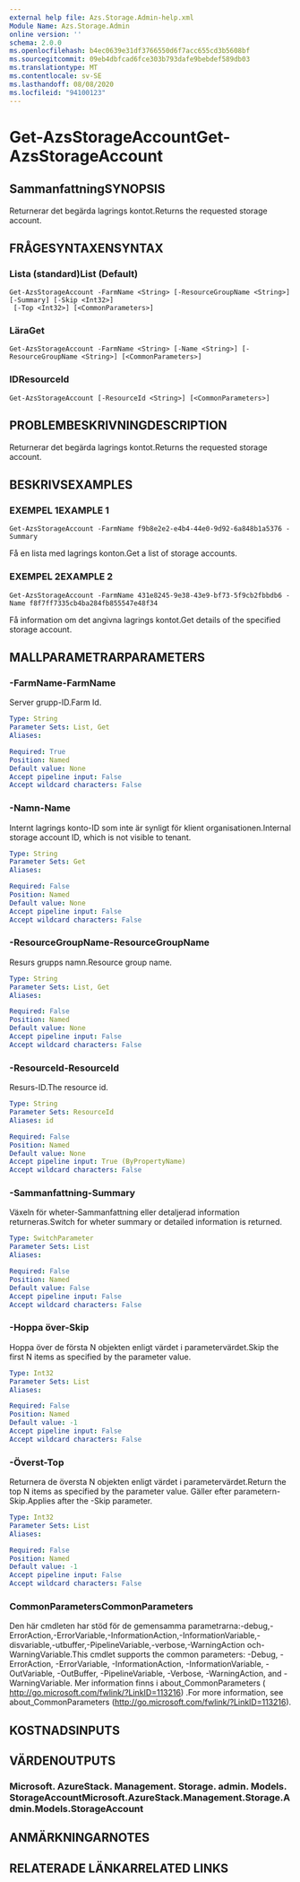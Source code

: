 ```yaml
---
external help file: Azs.Storage.Admin-help.xml
Module Name: Azs.Storage.Admin
online version: ''
schema: 2.0.0
ms.openlocfilehash: b4ec0639e31df3766550d6f7acc655cd3b5608bf
ms.sourcegitcommit: 09eb4dbfcad6fce303b793dafe9bebdef589db03
ms.translationtype: MT
ms.contentlocale: sv-SE
ms.lasthandoff: 08/08/2020
ms.locfileid: "94100123"
---
```

# <span data-ttu-id="48c7c-101">Get-AzsStorageAccount</span><span class="sxs-lookup"><span data-stu-id="48c7c-101">Get-AzsStorageAccount</span></span>

## <span data-ttu-id="48c7c-102">Sammanfattning</span><span class="sxs-lookup"><span data-stu-id="48c7c-102">SYNOPSIS</span></span>
<span data-ttu-id="48c7c-103">Returnerar det begärda lagrings kontot.</span><span class="sxs-lookup"><span data-stu-id="48c7c-103">Returns the requested storage account.</span></span>

## <span data-ttu-id="48c7c-104">FRÅGESYNTAXEN</span><span class="sxs-lookup"><span data-stu-id="48c7c-104">SYNTAX</span></span>

### <span data-ttu-id="48c7c-105">Lista (standard)</span><span class="sxs-lookup"><span data-stu-id="48c7c-105">List (Default)</span></span>
```
Get-AzsStorageAccount -FarmName <String> [-ResourceGroupName <String>] [-Summary] [-Skip <Int32>]
 [-Top <Int32>] [<CommonParameters>]
```

### <span data-ttu-id="48c7c-106">Lära</span><span class="sxs-lookup"><span data-stu-id="48c7c-106">Get</span></span>
```
Get-AzsStorageAccount -FarmName <String> [-Name <String>] [-ResourceGroupName <String>] [<CommonParameters>]
```

### <span data-ttu-id="48c7c-107">ID</span><span class="sxs-lookup"><span data-stu-id="48c7c-107">ResourceId</span></span>
```
Get-AzsStorageAccount [-ResourceId <String>] [<CommonParameters>]
```

## <span data-ttu-id="48c7c-108">PROBLEMBESKRIVNING</span><span class="sxs-lookup"><span data-stu-id="48c7c-108">DESCRIPTION</span></span>
<span data-ttu-id="48c7c-109">Returnerar det begärda lagrings kontot.</span><span class="sxs-lookup"><span data-stu-id="48c7c-109">Returns the requested storage account.</span></span>

## <span data-ttu-id="48c7c-110">BESKRIVS</span><span class="sxs-lookup"><span data-stu-id="48c7c-110">EXAMPLES</span></span>

### <span data-ttu-id="48c7c-111">EXEMPEL 1</span><span class="sxs-lookup"><span data-stu-id="48c7c-111">EXAMPLE 1</span></span>
```
Get-AzsStorageAccount -FarmName f9b8e2e2-e4b4-44e0-9d92-6a848b1a5376 -Summary
```

<span data-ttu-id="48c7c-112">Få en lista med lagrings konton.</span><span class="sxs-lookup"><span data-stu-id="48c7c-112">Get a list of storage accounts.</span></span>

### <span data-ttu-id="48c7c-113">EXEMPEL 2</span><span class="sxs-lookup"><span data-stu-id="48c7c-113">EXAMPLE 2</span></span>
```
Get-AzsStorageAccount -FarmName 431e8245-9e38-43e9-bf73-5f9cb2fbbdb6 -Name f8f7ff7335cb4ba284fb855547e48f34
```

<span data-ttu-id="48c7c-114">Få information om det angivna lagrings kontot.</span><span class="sxs-lookup"><span data-stu-id="48c7c-114">Get details of the specified storage account.</span></span>

## <span data-ttu-id="48c7c-115">MALLPARAMETRAR</span><span class="sxs-lookup"><span data-stu-id="48c7c-115">PARAMETERS</span></span>

### <span data-ttu-id="48c7c-116">-FarmName</span><span class="sxs-lookup"><span data-stu-id="48c7c-116">-FarmName</span></span>
<span data-ttu-id="48c7c-117">Server grupp-ID.</span><span class="sxs-lookup"><span data-stu-id="48c7c-117">Farm Id.</span></span>

```yaml
Type: String
Parameter Sets: List, Get
Aliases:

Required: True
Position: Named
Default value: None
Accept pipeline input: False
Accept wildcard characters: False
```

### <span data-ttu-id="48c7c-118">-Namn</span><span class="sxs-lookup"><span data-stu-id="48c7c-118">-Name</span></span>
<span data-ttu-id="48c7c-119">Internt lagrings konto-ID som inte är synligt för klient organisationen.</span><span class="sxs-lookup"><span data-stu-id="48c7c-119">Internal storage account ID, which is not visible to tenant.</span></span>

```yaml
Type: String
Parameter Sets: Get
Aliases:

Required: False
Position: Named
Default value: None
Accept pipeline input: False
Accept wildcard characters: False
```

### <span data-ttu-id="48c7c-120">-ResourceGroupName</span><span class="sxs-lookup"><span data-stu-id="48c7c-120">-ResourceGroupName</span></span>
<span data-ttu-id="48c7c-121">Resurs grupps namn.</span><span class="sxs-lookup"><span data-stu-id="48c7c-121">Resource group name.</span></span>

```yaml
Type: String
Parameter Sets: List, Get
Aliases:

Required: False
Position: Named
Default value: None
Accept pipeline input: False
Accept wildcard characters: False
```

### <span data-ttu-id="48c7c-122">-ResourceId</span><span class="sxs-lookup"><span data-stu-id="48c7c-122">-ResourceId</span></span>
<span data-ttu-id="48c7c-123">Resurs-ID.</span><span class="sxs-lookup"><span data-stu-id="48c7c-123">The resource id.</span></span>

```yaml
Type: String
Parameter Sets: ResourceId
Aliases: id

Required: False
Position: Named
Default value: None
Accept pipeline input: True (ByPropertyName)
Accept wildcard characters: False
```

### <span data-ttu-id="48c7c-124">-Sammanfattning</span><span class="sxs-lookup"><span data-stu-id="48c7c-124">-Summary</span></span>
<span data-ttu-id="48c7c-125">Växeln för wheter-Sammanfattning eller detaljerad information returneras.</span><span class="sxs-lookup"><span data-stu-id="48c7c-125">Switch for wheter summary or detailed information is returned.</span></span>

```yaml
Type: SwitchParameter
Parameter Sets: List
Aliases:

Required: False
Position: Named
Default value: False
Accept pipeline input: False
Accept wildcard characters: False
```

### <span data-ttu-id="48c7c-126">-Hoppa över</span><span class="sxs-lookup"><span data-stu-id="48c7c-126">-Skip</span></span>
<span data-ttu-id="48c7c-127">Hoppa över de första N objekten enligt värdet i parametervärdet.</span><span class="sxs-lookup"><span data-stu-id="48c7c-127">Skip the first N items as specified by the parameter value.</span></span>

```yaml
Type: Int32
Parameter Sets: List
Aliases:

Required: False
Position: Named
Default value: -1
Accept pipeline input: False
Accept wildcard characters: False
```

### <span data-ttu-id="48c7c-128">-Överst</span><span class="sxs-lookup"><span data-stu-id="48c7c-128">-Top</span></span>
<span data-ttu-id="48c7c-129">Returnera de översta N objekten enligt värdet i parametervärdet.</span><span class="sxs-lookup"><span data-stu-id="48c7c-129">Return the top N items as specified by the parameter value.</span></span>
<span data-ttu-id="48c7c-130">Gäller efter parametern-Skip.</span><span class="sxs-lookup"><span data-stu-id="48c7c-130">Applies after the -Skip parameter.</span></span>

```yaml
Type: Int32
Parameter Sets: List
Aliases:

Required: False
Position: Named
Default value: -1
Accept pipeline input: False
Accept wildcard characters: False
```

### <span data-ttu-id="48c7c-131">CommonParameters</span><span class="sxs-lookup"><span data-stu-id="48c7c-131">CommonParameters</span></span>
<span data-ttu-id="48c7c-132">Den här cmdleten har stöd för de gemensamma parametrarna:-debug,-ErrorAction,-ErrorVariable,-InformationAction,-InformationVariable,-disvariable,-utbuffer,-PipelineVariable,-verbose,-WarningAction och-WarningVariable.</span><span class="sxs-lookup"><span data-stu-id="48c7c-132">This cmdlet supports the common parameters: -Debug, -ErrorAction, -ErrorVariable, -InformationAction, -InformationVariable, -OutVariable, -OutBuffer, -PipelineVariable, -Verbose, -WarningAction, and -WarningVariable.</span></span> <span data-ttu-id="48c7c-133">Mer information finns i about_CommonParameters ( http://go.microsoft.com/fwlink/?LinkID=113216) .</span><span class="sxs-lookup"><span data-stu-id="48c7c-133">For more information, see about_CommonParameters (http://go.microsoft.com/fwlink/?LinkID=113216).</span></span>

## <span data-ttu-id="48c7c-134">KOSTNADS</span><span class="sxs-lookup"><span data-stu-id="48c7c-134">INPUTS</span></span>

## <span data-ttu-id="48c7c-135">VÄRDEN</span><span class="sxs-lookup"><span data-stu-id="48c7c-135">OUTPUTS</span></span>

### <span data-ttu-id="48c7c-136">Microsoft. AzureStack. Management. Storage. admin. Models. StorageAccount</span><span class="sxs-lookup"><span data-stu-id="48c7c-136">Microsoft.AzureStack.Management.Storage.Admin.Models.StorageAccount</span></span>

## <span data-ttu-id="48c7c-137">ANMÄRKNINGAR</span><span class="sxs-lookup"><span data-stu-id="48c7c-137">NOTES</span></span>

## <span data-ttu-id="48c7c-138">RELATERADE LÄNKAR</span><span class="sxs-lookup"><span data-stu-id="48c7c-138">RELATED LINKS</span></span>
